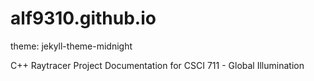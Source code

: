 # alf9310.github.io
theme: jekyll-theme-midnight

C++ Raytracer Project Documentation for CSCI 711 - Global Illumination
